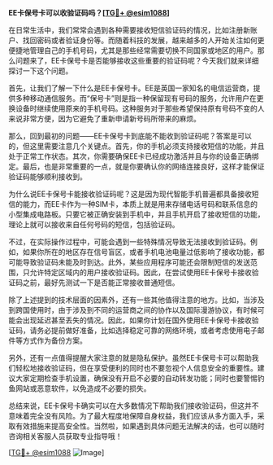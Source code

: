 **EE卡保号卡可以收验证码吗？[[TG💪+ @esim1088](https://t.me/s/esim1088)]**

在日常生活中，我们常常会遇到各种需要接收短信验证码的情况，比如注册新账户、找回密码或者验证身份等。而随着科技的发展，越来越多的人开始关注如何更便捷地管理自己的手机号码，尤其是那些经常需要切换不同国家或地区的用户。那么问题来了，EE卡保号卡是否能够接收这些重要的验证码呢？今天我们就来详细探讨一下这个问题。

首先，让我们了解一下什么是EE卡保号卡。EE是英国一家知名的电信运营商，提供多种移动通信服务。而“保号卡”则是指一种保留现有号码的服务，允许用户在更换设备时继续使用原来的手机号码。这种服务对于那些希望保持原有号码不变的人来说非常方便，因为它避免了重新申请新号码所带来的麻烦。

那么，回到最初的问题——EE卡保号卡到底能不能收到验证码呢？答案是可以的，但这里需要注意几个关键点。首先，你的手机必须支持接收短信的功能，并且处于正常工作状态。其次，你需要确保EE卡已经成功激活并且与你的设备正确绑定。最后，也是非常重要的一点，就是你要确认你的网络连接良好，这样才能保证验证码能够顺利接收到。

为什么说EE卡保号卡能接收验证码呢？这是因为现代智能手机普遍都具备接收短信的能力，而EE卡作为一种SIM卡，本质上就是用来存储电话号码和联系信息的小型集成电路板。只要它被正确安装到手机中，并且手机开启了接收短信的功能，理论上就可以接收来自任何号码的短信，包括验证码。

不过，在实际操作过程中，可能会遇到一些特殊情况导致无法接收到验证码。例如，如果你所在的地区存在信号盲区，或者手机电池电量过低影响了接收功能，都可能导致验证码未能及时到达。此外，某些应用程序可能还会限制短信的发送范围，只允许特定区域内的用户接收验证码。因此，在尝试使用EE卡保号卡接收验证码之前，最好先测试一下是否能正常接收普通短信。

除了上述提到的技术层面的因素外，还有一些其他值得注意的地方。比如，当涉及到跨国使用时，由于涉及到不同的运营商之间的协作以及国际漫游协议，有时候可能会出现延迟甚至丢失的情况。因此，如果你计划在国外使用EE卡保号卡接收验证码，请务必提前做好准备，比如选择稳定可靠的网络环境，或者考虑使用电子邮件等方式作为备份方案。

另外，还有一点值得提醒大家注意的就是隐私保护。虽然EE卡保号卡可以帮助我们轻松地接收验证码，但在享受便利的同时也不要忽视个人信息安全的重要性。建议大家定期检查手机设置，确保没有开启不必要的自动转发功能；同时也要警惕钓鱼网站或恶意软件，以免造成不必要的损失。

总结来说，EE卡保号卡确实可以在大多数情况下帮助我们接收验证码，但这并不意味着完全没有风险。为了最大程度地保障自身权益，我们应该从多方面入手，采取有效措施来提高安全性。当然啦，如果遇到具体问题无法解决的话，也可以随时咨询相关客服人员获取专业指导哦！

[[TG💪+ @esim1088](https://t.me/s/esim1088) ![Image](https://i.postimg.cc/4NQfJmqS/Snipaste-2025-05-13-00-14-12.png)]